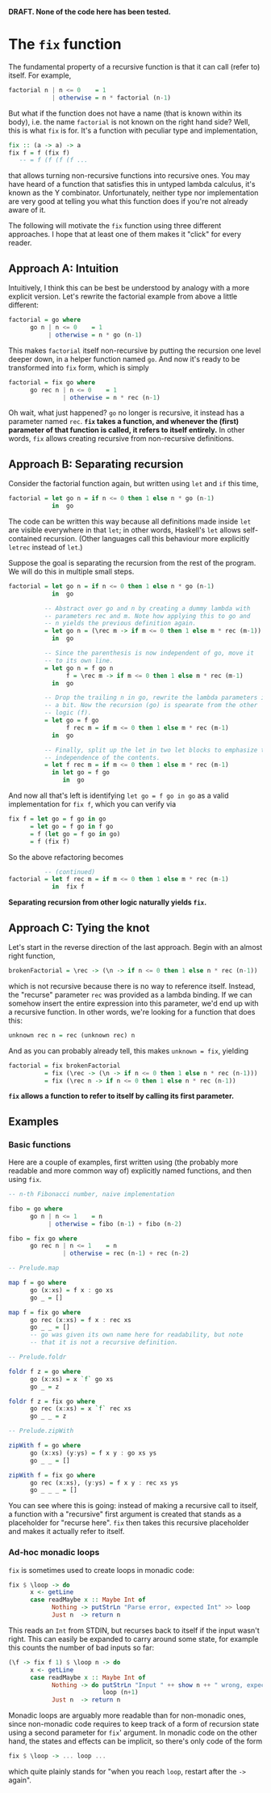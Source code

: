 **DRAFT. None of the code here has been tested.**


The `fix` function
==================

The fundamental property of a recursive function is that it can call (refer to) itself. For example,

```haskell
factorial n | n <= 0    = 1
            | otherwise = n * factorial (n-1)
```

But what if the function does not have a name (that is known within its body), i.e. the name `factorial` is not known on the right hand side? Well, this is what `fix` is for. It's a function with peculiar type and implementation,

```haskell
fix :: (a -> a) -> a
fix f = f (fix f)
   -- = f (f (f (f ...
```

that allows turning non-recursive functions into recursive ones. You may have heard of a function that satisfies this in untyped lambda calculus, it's known as the Y combinator. Unfortunately, neither type nor implementation are very good at telling you what this function does if you're not already aware of it.

The following will motivate the `fix` function using three different approaches. I hope that at least one of them makes it "click" for every reader.



Approach A: Intuition
---------------------

Intuitively, I think this can be best be understood by analogy with a more explicit version. Let's rewrite the factorial example from above a little different:

```haskell
factorial = go where
      go n | n <= 0    = 1
           | otherwise = n * go (n-1)
```

This makes `factorial` itself non-recursive by putting the recursion one level deeper down, in a helper function named `go`. And now it's ready to be transformed into `fix` form, which is simply

```haskell
factorial = fix go where
      go rec n | n <= 0    = 1
               | otherwise = n * rec (n-1)
```

Oh wait, what just happened? `go` no longer is recursive, it instead has a parameter named `rec`. **`fix` takes a function, and whenever the (first) parameter of that function is called, it refers to itself entirely.** In other words, `fix` allows creating recursive from non-recursive definitions.



Approach B: Separating recursion
--------------------------------

Consider the factorial function again, but written using `let` and `if` this time,

```haskell
factorial = let go n = if n <= 0 then 1 else n * go (n-1)
            in  go
```

The code can be written this way because all definitions made inside `let` are visible everywhere in that `let`; in other words, Haskell's `let` allows self-contained recursion. (Other languages call this behaviour more explicitly `letrec` instead of `let`.)

Suppose the goal is separating the recursion from the rest of the program. We will do this in multiple small steps.

```haskell
factorial = let go n = if n <= 0 then 1 else n * go (n-1)
            in  go

          -- Abstract over go and n by creating a dummy lambda with
          -- parameters rec and m. Note how applying this to go and
          -- n yields the previous definition again.
          = let go n = (\rec m -> if m <= 0 then 1 else m * rec (m-1)) go n
            in  go

          -- Since the parenthesis is now independent of go, move it
          -- to its own line.
          = let go n = f go n
                f = \rec m -> if m <= 0 then 1 else m * rec (m-1)
            in  go

          -- Drop the trailing n in go, rewrite the lambda parameters in f
          -- a bit. Now the recursion (go) is spearate from the other
          -- logic (f).
          = let go = f go
                f rec m = if m <= 0 then 1 else m * rec (m-1)
            in  go

          -- Finally, split up the let in two let blocks to emphasize the
          -- independence of the contents.
          = let f rec m = if m <= 0 then 1 else m * rec (m-1)
            in let go = f go
               in  go
```

And now all that's left is identifying `let go = f go in go` as a valid implementation for `fix f`, which you can verify via

```haskell
fix f = let go = f go in go
      = let go = f go in f go
      = f (let go = f go in go)
      = f (fix f)
```

So the above refactoring becomes

```haskell
          -- (continued)
factorial = let f rec m = if m <= 0 then 1 else m * rec (m-1)
            in  fix f
```

**Separating recursion from other logic naturally yields `fix`.**



Approach C: Tying the knot
--------------------------

Let's start in the reverse direction of the last approach. Begin with an almost right function,

```haskell
brokenFactorial = \rec -> (\n -> if n <= 0 then 1 else n * rec (n-1))
```

which is not recursive because there is no way to reference itself. Instead, the "recurse" parameter `rec` was provided as a lambda binding. If we can somehow insert the entire expression into this parameter, we'd end up with a recursive function. In other words, we're looking for a function that does this:

```haskell
unknown rec n = rec (unknown rec) n
```

And as you can probably already tell, this makes `unknown = fix`, yielding

```haskell
factorial = fix brokenFactorial
          = fix (\rec -> (\n -> if n <= 0 then 1 else n * rec (n-1)))
          = fix (\rec n -> if n <= 0 then 1 else n * rec (n-1))
```

**`fix` allows a function to refer to itself by calling its first parameter.**



Examples
--------


### Basic functions

Here are a couple of examples, first written using (the probably more readable and more common way of) explicitly named functions, and then using `fix`.

```haskell
-- n-th Fibonacci number, naive implementation

fibo = go where
      go n | n <= 1    = n
           | otherwise = fibo (n-1) + fibo (n-2)

fibo = fix go where
      go rec n | n <= 1    = n
               | otherwise = rec (n-1) + rec (n-2)
```

```haskell
-- Prelude.map

map f = go where
      go (x:xs) = f x : go xs
      go _ = []

map f = fix go where
      go rec (x:xs) = f x : rec xs
      go _ _ = []
      -- go was given its own name here for readability, but note
      -- that it is not a recursive definition.
```

```haskell
-- Prelude.foldr

foldr f z = go where
      go (x:xs) = x `f` go xs
      go _ = z

foldr f z = fix go where
      go rec (x:xs) = x `f` rec xs
      go _ _ = z
```

```haskell
-- Prelude.zipWith

zipWith f = go where
      go (x:xs) (y:ys) = f x y : go xs ys
      go _ _ = []

zipWith f = fix go where
      go rec (x:xs), (y:ys) = f x y : rec xs ys
      go _ _ _ = []
```

You can see where this is going: instead of making a recursive call to itself, a function with a "recursive" first argument is created that stands as a placeholder for "recurse here". `fix` then takes this recursive placeholder and makes it actually refer to itself.


### Ad-hoc monadic loops

`fix` is sometimes used to create loops in monadic code:

```haskell
fix $ \loop -> do
      x <- getLine
      case readMaybe x :: Maybe Int of
            Nothing -> putStrLn "Parse error, expected Int" >> loop
            Just n  -> return n
```

This reads an `Int` from STDIN, but recurses back to itself if the input wasn't right. This can easily be expanded to carry around some state, for example this counts the number of bad inputs so far:

```haskell
(\f -> fix f 1) $ \loop n -> do
      x <- getLine
      case readMaybe x :: Maybe Int of
            Nothing -> do putStrLn "Input " ++ show n ++ " wrong, expected Int"
                          loop (n+1)
            Just n  -> return n
```

Monadic loops are arguably more readable than for non-monadic ones, since non-monadic code requires to keep track of a form of recursion state using a second parameter for `fix`' argument. In monadic code on the other hand, the states and effects can be implicit, so there's only code of the form

```haskell
fix $ \loop -> ... loop ...
```

which quite plainly stands for "when you reach `loop`, restart after the `->` again".